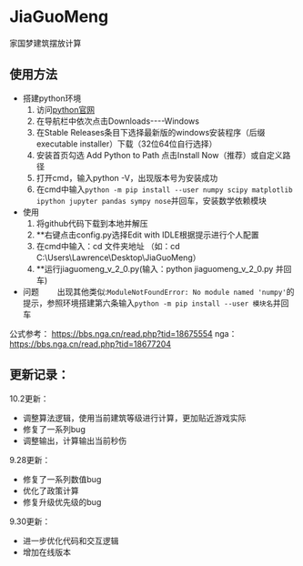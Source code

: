 # JiaGuoMeng
家国梦建筑摆放计算

## 使用方法

- 搭建python环境
	1. 访问[python官网](https://www.python.org/downloads/windows/)
	2. 在导航栏中依次点击Downloads----Windows
	3. 在Stable Releases条目下选择最新版的windows安装程序（后缀executable installer）下载（32位64位自行选择）
	4. 安装首页勾选 Add Python to Path 点击Install Now（推荐）或自定义路径
	5. 打开cmd，输入python -V，出现版本号为安装成功
	6. 在cmd中输入`python -m pip install --user numpy scipy matplotlib ipython jupyter pandas sympy nose`并回车，安装数学依赖模块
- 使用
	1. 将github代码下载到本地并解压
	2. **右键点击config.py选择Edit with IDLE根据提示进行个人配置
	3. 在cmd中输入：cd 文件夹地址 （如：cd C:\Users\Lawrence\Desktop\JiaGuoMeng）
	4. **运行jiaguomeng_v_2_0.py(输入：python jiaguomeng_v_2_0.py 并回车)
- 问题
　　出现其他类似:`ModuleNotFoundError: No module named 'numpy'`的提示，参照环境搭建第六条输入`python -m pip install --user 模块名`并回车

公式参考： https://bbs.nga.cn/read.php?tid=18675554
nga：https://bbs.nga.cn/read.php?tid=18677204

## 更新记录：

10.2更新：
- 调整算法逻辑，使用当前建筑等级进行计算，更加贴近游戏实际
- 修复了一系列bug
- 调整输出，计算输出当前秒伤

9.28更新：
- 修复了一系列数值bug
- 优化了政策计算
- 修复升级优先级的bug

9.30更新：
- 进一步优化代码和交互逻辑
- 增加在线版本
